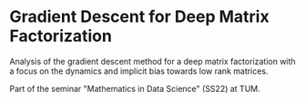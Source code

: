 # Gradient Descent for Deep Matrix Factorization

Analysis of the gradient descent method for a deep matrix factorization with a focus on the dynamics and implicit bias towards low rank matrices.

Part of the seminar "Mathematics in Data Science" (SS22) at TUM.
